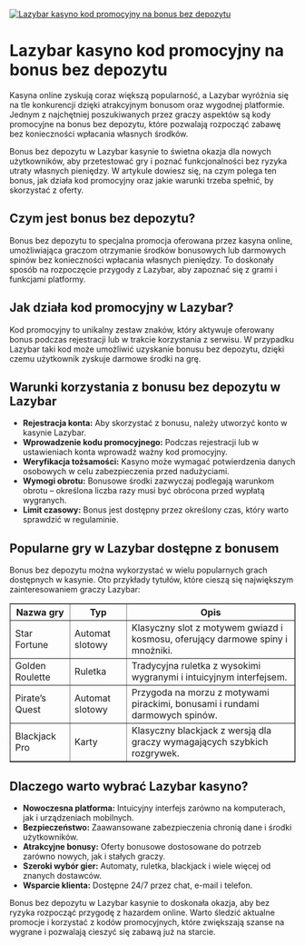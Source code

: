 [![Lazybar kasyno kod promocyjny na bonus bez depozytu](https://123-caf.pages.dev/gitsignup.png)](https://vrmoo.ru/Bt82HjjY)

<h1>Lazybar kasyno kod promocyjny na bonus bez depozytu</h1> <p>Kasyna online zyskują coraz większą popularność, a Lazybar wyróżnia się na tle konkurencji dzięki atrakcyjnym bonusom oraz wygodnej platformie. Jednym z najchętniej poszukiwanych przez graczy aspektów są kody promocyjne na bonus bez depozytu, które pozwalają rozpocząć zabawę bez konieczności wpłacania własnych środków.</p> <p>Bonus bez depozytu w Lazybar kasynie to świetna okazja dla nowych użytkowników, aby przetestować gry i poznać funkcjonalności bez ryzyka utraty własnych pieniędzy. W artykule dowiesz się, na czym polega ten bonus, jak działa kod promocyjny oraz jakie warunki trzeba spełnić, by skorzystać z oferty.</p>  <h2>Czym jest bonus bez depozytu?</h2> <p>Bonus bez depozytu to specjalna promocja oferowana przez kasyna online, umożliwiająca graczom otrzymanie środków bonusowych lub darmowych spinów bez konieczności wpłacania własnych pieniędzy. To doskonały sposób na rozpoczęcie przygody z Lazybar, aby zapoznać się z grami i funkcjami platformy.</p>  <h2>Jak działa kod promocyjny w Lazybar?</h2> <p>Kod promocyjny to unikalny zestaw znaków, który aktywuje oferowany bonus podczas rejestracji lub w trakcie korzystania z serwisu. W przypadku Lazybar taki kod może umożliwić uzyskanie bonusu bez depozytu, dzięki czemu użytkownik zyskuje darmowe środki na grę.</p>  <h2>Warunki korzystania z bonusu bez depozytu w Lazybar</h2> <ul>   <li><strong>Rejestracja konta:</strong> Aby skorzystać z bonusu, należy utworzyć konto w kasynie Lazybar.</li>   <li><strong>Wprowadzenie kodu promocyjnego:</strong> Podczas rejestracji lub w ustawieniach konta wprowadź ważny kod promocyjny.</li>   <li><strong>Weryfikacja tożsamości:</strong> Kasyno może wymagać potwierdzenia danych osobowych w celu zabezpieczenia przed nadużyciami.</li>   <li><strong>Wymogi obrotu:</strong> Bonusowe środki zazwyczaj podlegają warunkom obrotu – określona liczba razy musi być obrócona przed wypłatą wygranych.</li>   <li><strong>Limit czasowy:</strong> Bonus jest dostępny przez określony czas, który warto sprawdzić w regulaminie.</li> </ul>  <h2>Popularne gry w Lazybar dostępne z bonusem</h2> <p>Bonus bez depozytu można wykorzystać w wielu popularnych grach dostępnych w kasynie. Oto przykłady tytułów, które cieszą się największym zainteresowaniem graczy Lazybar:</p>  <table border="1" cellpadding="8" cellspacing="0">   <thead>     <tr>       <th>Nazwa gry</th>       <th>Typ</th>       <th>Opis</th>     </tr>   </thead>   <tbody>     <tr>       <td>Star Fortune</td>       <td>Automat slotowy</td>       <td>Klasyczny slot z motywem gwiazd i kosmosu, oferujący darmowe spiny i mnożniki.</td>     </tr>     <tr>       <td>Golden Roulette</td>       <td>Ruletka</td>       <td>Tradycyjna ruletka z wysokimi wygranymi i intuicyjnym interfejsem.</td>     </tr>     <tr>       <td>Pirate’s Quest</td>       <td>Automat slotowy</td>       <td>Przygoda na morzu z motywami pirackimi, bonusami i rundami darmowych spinów.</td>     </tr>     <tr>       <td>Blackjack Pro</td>       <td>Karty</td>       <td>Klasyczny blackjack z wersją dla graczy wymagających szybkich rozgrywek.</td>     </tr>   </tbody> </table>  <h2>Dlaczego warto wybrać Lazybar kasyno?</h2> <ul>   <li><strong>Nowoczesna platforma:</strong> Intuicyjny interfejs zarówno na komputerach, jak i urządzeniach mobilnych.</li>   <li><strong>Bezpieczeństwo:</strong> Zaawansowane zabezpieczenia chronią dane i środki użytkowników.</li>   <li><strong>Atrakcyjne bonusy:</strong> Oferty bonusowe dostosowane do potrzeb zarówno nowych, jak i stałych graczy.</li>   <li><strong>Szeroki wybór gier:</strong> Automaty, ruletka, blackjack i wiele więcej od znanych dostawców.</li>   <li><strong>Wsparcie klienta:</strong> Dostępne 24/7 przez chat, e-mail i telefon.</li> </ul>  <p>Bonus bez depozytu w Lazybar kasynie to doskonała okazja, aby bez ryzyka rozpocząć przygodę z hazardem online. Warto śledzić aktualne promocje i korzystać z kodów promocyjnych, które zwiększają szanse na wygrane i pozwalają cieszyć się zabawą już na starcie.</p>